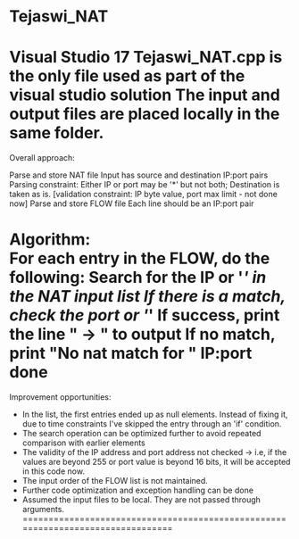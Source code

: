 # Tejaswi_NAT

Visual Studio 17
Tejaswi_NAT.cpp is the only file used as part of the visual studio solution
The input and output files are placed locally in the same folder.
================================================================================
Overall approach:

Parse and store NAT file
	Input has source and destination IP:port pairs
	Parsing constraint: Either IP or port may be '*' but not both; Destination is taken as is.
	[validation constraint: IP byte value, port max limit - not done now]
Parse and store FLOW file
	Each line should be an IP:port pair
	
Algorithm:	
For each entry in the FLOW, do the following:
	Search for the IP or '*' in the NAT input list
		If there is a match, check the port or '*'
		If success, print the line "<FLOW IP:port> -> <destination IP:port>" to output
	If no match, print "No nat match for " IP:port
done
================================================================================
Improvement opportunities:
* In the list, the first entries ended up as null elements. Instead of fixing it, due to time constraints I've skipped the entry through an 'if' condition.
* The search operation can be optimized further to avoid repeated comparison with earlier elements
* The validity of the IP address and port address not checked -> i.e, if the values are beyond 255 or port value is beyond 16 bits, it will be accepted in this code now.
* The input order of the FLOW list is not maintained.
* Further code optimization and exception handling can be done
* Assumed the input files to be local. They are not passed through arguments.
================================================================================
